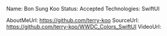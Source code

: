Name: Bon Sung Koo
Status: Accepted
Technologies: SwiftUI

AboutMeUrl: https://github.com/terry-koo
SourceUrl: https://github.com/terry-koo/WWDC_Colors_SwiftUI
VideoUrl:

<!---
EXAMPLE
Name: John Appleseed
Status: Submitted <or> Winner <or> Distinguished <or> Rejected
Technologies: SwiftUI, RealityKit, CoreGraphic

AboutMeUrl: https://linkedin.com/in/johnappleseed
SourceUrl: https://github.com/johnappleseed/wwdc2025
VideoUrl: https://youtu.be/ABCDE123456
-->
